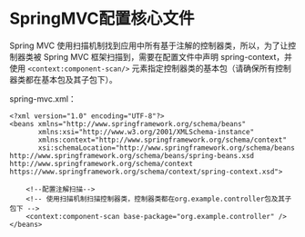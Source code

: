 # SpringMVC配置核心文件

Spring MVC 使用扫描机制找到应用中所有基于注解的控制器类，所以，为了让控制器类被 Spring MVC 框架扫描到，需要在配置文件中声明 spring-context，并使用 `<context:component-scan/>` 元素指定控制器类的基本包（请确保所有控制器类都在基本包及其子包下）。

spring-mvc.xml：

```
<?xml version="1.0" encoding="UTF-8"?>
<beans xmlns="http://www.springframework.org/schema/beans"
       xmlns:xsi="http://www.w3.org/2001/XMLSchema-instance"
       xmlns:context="http://www.springframework.org/schema/context"
       xsi:schemaLocation="http://www.springframework.org/schema/beans http://www.springframework.org/schema/beans/spring-beans.xsd http://www.springframework.org/schema/context https://www.springframework.org/schema/context/spring-context.xsd">

    <!--配置注解扫描-->
    <!-- 使用扫描机制扫描控制器类，控制器类都在org.example.controller包及其子包下 -->
    <context:component-scan base-package="org.example.controller" />
</beans>
```
